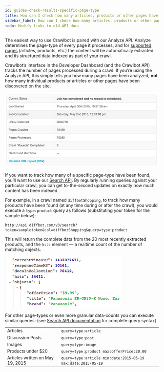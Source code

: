 ```yaml
---
id: guides-check-results-specific-page-type
title: How can I check how many articles, products or other pages have been found?
sidebar_label: How can I check how many articles, products or other pages have been found?
todo: Modify links to old API docs
---
```


<div class="entry-content">
		<p>The easiest way to use Crawlbot is paired with our Analyze API. Analyze determines the page-type of every page it processes, and for <a href="http://www.diffbot.com/products/automatic">supported pages</a> (articles, products, etc.) the content will be automatically extracted and its structured data indexed as part of your crawl.</p>
<p>Crawlbot’s interface in the Developer Dashboard (and the Crawlbot API) tracks the number of pages processed during a crawl. If you’re using the Analyze API, this simply tells you how many pages have been analyzed, <strong>not</strong> how many individual products or articles or other pages have been discovered on the site.</p>

![](/img/Screenshot-2015-05-19-16.13.02.png)

<p>If you want to track how many of a specific page-type have been found, you’ll want to use our <a href="api-search">Search API</a>. By regularly running queries against your particular crawl, you can get to-the-second updates on exactly how much content has been indexed.</p>
<p>For example, in a crawl named <code>diffbotShopping</code>, to track how many products have been found (at any time during or after the crawl), you would execute a <code>type:product</code> query as follows (substituting your token for the sample below):</p>
<pre><code>http://api.diffbot.com/v3/search?token=sampletoken&amp;col=diffbotShopping&amp;query=type:product</code></pre>
<p>This will return the complete data from the 20 most recently extracted products, and the <code>hits</code> element — a realtime count of the number of matching objects.</p>

![](/img/ss_2015-0519_838.png)

<p>For other page-types or even more granular data-counts you can execute similar queries: (see <a href="api-search">Search API documentation</a> for complete query syntax)</p>
<table>
<tbody>
<tr>
<td>Articles</td>
<td><code>query=type:article</code></td>
</tr>
<tr>
<td>Discussion Posts</td>
<td><code>query=type:post</code></td>
</tr>
<tr>
<td>Images</td>
<td><code>query=type:image</code></td>
</tr>
<tr>
<td>Products under $20</td>
<td><code>query=type:product max:offerPrice:20.00</code></td>
</tr>
<tr>
<td>Articles written on May 19, 2015</td>
<td><code>query=type:article min:date:2015-05-19 max:date:2015-05-19</code></td>
</tr>
</tbody>
</table>
			</div>
